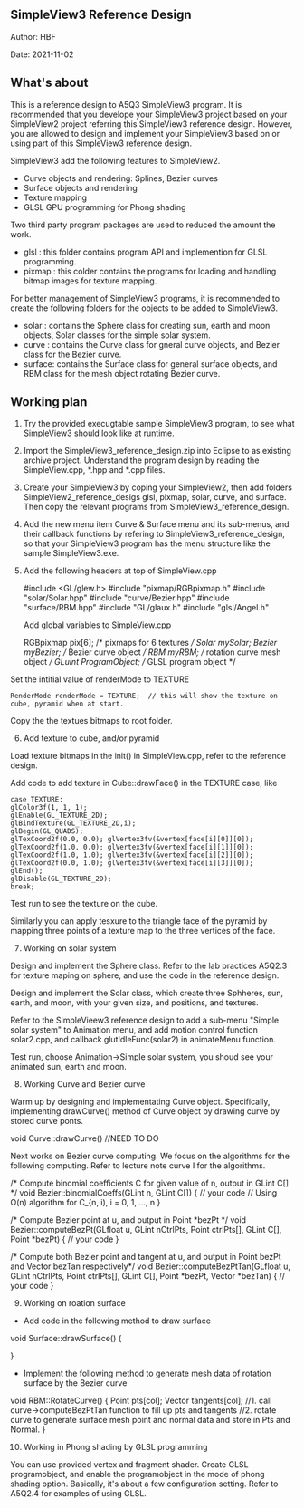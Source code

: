 ## SimpleView3 Reference Design

Author: HBF

Date: 2021-11-02

## What's about

This is a reference design to A5Q3 SimpleView3 program. It is recommended that you develope your SimpleView3 project based on your SimpleView2 project referring this SimpleView3 reference design. However, you are allowed to design and implement your SimpleView3 based on or using part of this SimpleView3 reference design. 

SimpleView3 add the following features to SimpleView2. 

- Curve objects and rendering: Splines, Bezier curves
- Surface objects and rendering
- Texture mapping
- GLSL GPU programming for Phong shading

Two third party program packages are used to reduced the amount the work.

- glsl : this folder contains program API and implemention for GLSL programming. 
- pixmap : this colder contains the programs for loading and handling bitmap images for texture mapping.

For better management of SimpleView3 programs, it is recommended to create the following folders for the objects to be added to SimpleView3.

- solar : contains the Sphere class for creating sun, earth and moon objects, Solar classes for the simple solar system. 
- curve : contains the Curve class for gneral curve objects, and Bezier class for the Bezier curve. 
- surface: contains the Surface class for general surface objects, and RBM class for the mesh object rotating Bezier curve.  
 

## Working plan

1. Try the provided execugtable sample SimpleView3 program, to see what SimpleView3 should look like at runtime. 

2. Import the SimpleView3_reference_design.zip into Eclipse to as existing archive project. Understand the program design by reading the SimpleView.cpp, *.hpp and *.cpp files. 

3. Create your SimpleView3 by coping your SimpleView2, then add folders SimpleView2_reference_desigs glsl, pixmap, solar, curve, and surface. Then copy the relevant programs from SimpleView3_reference_design. 
 
4. Add the new menu item  Curve & Surface menu and its sub-menus, and their callback functions by refering to SimpleView3_reference_design, so that your SimpleView3 program has the menu structure like the sample SimpleView3.exe. 

5. Add the following headers at top of SimpleView.cpp 
	
	#include <GL/glew.h>
	#include "pixmap/RGBpixmap.h"
	#include "solar/Solar.hpp"
	#include "curve/Bezier.hpp"
	#include "surface/RBM.hpp"
	#include "GL/glaux.h"
	#include "glsl/Angel.h"
	
	Add global variables to SimpleView.cpp
	
	RGBpixmap pix[6];      /* pixmaps for 6 textures */
	Solar mySolar;
	Bezier myBezier;       /* Bezier curve object */
	RBM myRBM;             /* rotation curve mesh object */
	GLuint ProgramObject;  /* GLSL program object */


Set the intitial value of renderMode to TEXTURE

	RenderMode renderMode = TEXTURE;  // this will show the texture on cube, pyramid when at start. 
		
Copy the the textues bitmaps to root folder. 
	

6. Add texture to cube, and/or pyramid

Load texture bitmaps in the init() in SimpleView.cpp, refer to the reference design. 

Add code to add texture in Cube::drawFace() in the TEXTURE case, like 

    case TEXTURE:
	glColor3f(1, 1, 1);
	glEnable(GL_TEXTURE_2D);
	glBindTexture(GL_TEXTURE_2D,i);
	glBegin(GL_QUADS);
	glTexCoord2f(0.0, 0.0); glVertex3fv(&vertex[face[i][0]][0]);
	glTexCoord2f(1.0, 0.0); glVertex3fv(&vertex[face[i][1]][0]);
	glTexCoord2f(1.0, 1.0); glVertex3fv(&vertex[face[i][2]][0]);
	glTexCoord2f(0.0, 1.0); glVertex3fv(&vertex[face[i][3]][0]);
	glEnd();
	glDisable(GL_TEXTURE_2D);
    break;

Test run to see the texture on the cube. 

Similarly you can apply tesxure to the triangle face of the pyramid by mapping three points of a texture map to the three vertices of the face. 


7. Working on solar system

Design and implement the Sphere class. Refer to the lab practices A5Q2.3 for texture maping on sphere, and use the code in the reference design. 

Design and implement the Solar class, which create three Sphheres, sun, earth, and moon, with your given size, and positions, and textures. 

Refer to the SimpleVieew3 reference design to add a sub-menu "Simple solar system" to Animation menu, and add motion control function solar2.cpp, and callback glutIdleFunc(solar2) in animateMenu function. 

Test run, choose Animation->Simple solar system, you shoud see your animated sun, earth and moon. 


8. Working Curve and Bezier curve

Warm up by designing and implementating Curve object. Specifically, implementing drawCurve() method of Curve object by drawing curve by stored curve ponts. 

void Curve::drawCurve() //NEED TO DO

Next works on Bezier curve computing. We focus on the algorithms for the following computing. Refer to lecture note curve I for the algorithms. 

/*  Compute binomial coefficients C for given value of n, output in GLint C[] */
void Bezier::binomialCoeffs(GLint n, GLint C[]) {
	// your code
	// Using O(n) algorithm for C_{n, i), i = 0, 1, ..., n
}

/*  Compute Bezier point at u, and output in Point *bezPt */
void Bezier::computeBezPt(GLfloat u, GLint nCtrlPts, Point ctrlPts[], GLint C[], Point *bezPt)
{
  // your code
}

/*  Compute both Bezier point and tangent at u, and output in Point bezPt and Vector bezTan respectively*/
void Bezier::computeBezPtTan(GLfloat u, GLint nCtrlPts, Point ctrlPts[], GLint C[], Point *bezPt, Vector *bezTan)
{
// your code
}


9. Working on roation surface

- Add code in the following method to draw surface 

void Surface::drawSurface() {

}

- Implement the following method to generate mesh data of rotation surface by the Bezier curve 

void RBM::RotateCurve() {
	Point pts[col];
	Vector tangents[col];
	//1.  call curve->computeBezPtTan function to fill up pts and tangents
	//2.  rotate curve to generate surface mesh point and normal data and store in Pts and Normal.
}

10. Working in Phong shading by GLSL programming

You can use provided vertex and fragment shader. Create GLSL programobject, and enable the programobject in the mode of phong shading option. Basically, it's about a few configuration setting. Refer to A5Q2.4 for examples of using GLSL. 

 
